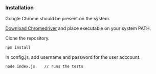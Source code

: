 ### Installation
Google Chrome should be present on the system.

[Download Chromedriver](https://sites.google.com/a/chromium.org/chromedriver/downloads) and place executable on your system PATH.

Clone the repository.
```bash
npm install
```
In config.js, add username and password for the user acccount.
```bash
node index.js    // runs the tests
```
